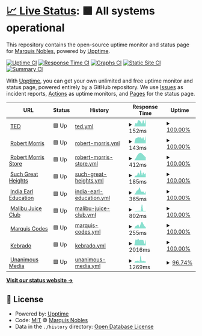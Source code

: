 # [📈 Live Status](https://greatnessinabox.github.io/site-monitors): <!--live status--> **🟩 All systems operational**

This repository contains the open-source uptime monitor and status page for [Marquis Nobles](https://marquis.codes), powered by [Upptime](https://github.com/upptime/upptime).

[![Uptime CI](https://github.com/greatnessinabox/site-monitors/workflows/Uptime%20CI/badge.svg)](https://github.com/greatnessinabox/site-monitors/actions?query=workflow%3A%22Uptime+CI%22)
[![Response Time CI](https://github.com/greatnessinabox/site-monitors/workflows/Response%20Time%20CI/badge.svg)](https://github.com/greatnessinabox/site-monitors/actions?query=workflow%3A%22Response+Time+CI%22)
[![Graphs CI](https://github.com/greatnessinabox/site-monitors/workflows/Graphs%20CI/badge.svg)](https://github.com/greatnessinabox/site-monitors/actions?query=workflow%3A%22Graphs+CI%22)
[![Static Site CI](https://github.com/greatnessinabox/site-monitors/workflows/Static%20Site%20CI/badge.svg)](https://github.com/greatnessinabox/site-monitors/actions?query=workflow%3A%22Static+Site+CI%22)
[![Summary CI](https://github.com/greatnessinabox/site-monitors/workflows/Summary%20CI/badge.svg)](https://github.com/greatnessinabox/site-monitors/actions?query=workflow%3A%22Summary+CI%22)

With [Upptime](https://upptime.js.org), you can get your own unlimited and free uptime monitor and status page, powered entirely by a GitHub repository. We use [Issues](https://github.com/greatnessinabox/site-monitors/issues) as incident reports, [Actions](https://github.com/greatnessinabox/site-monitors/actions) as uptime monitors, and [Pages](https://greatnessinabox.github.io/site-monitors) for the status page.

<!--start: status pages-->
<!-- This summary is generated by Upptime (https://github.com/upptime/upptime) -->
<!-- Do not edit this manually, your changes will be overwritten -->
<!-- prettier-ignore -->
| URL | Status | History | Response Time | Uptime |
| --- | ------ | ------- | ------------- | ------ |
| <img alt="" src="https://icons.duckduckgo.com/ip3/www.ted.com.ico" height="13"> [TED](https://www.ted.com) | 🟩 Up | [ted.yml](https://github.com/greatnessinabox/site-monitors/commits/HEAD/history/ted.yml) | <details><summary><img alt="Response time graph" src="./graphs/ted/response-time-week.png" height="20"> 152ms</summary><br><a href="https://greatnessinabox.github.io/site-monitors/history/ted"><img alt="Response time 152" src="https://img.shields.io/endpoint?url=https%3A%2F%2Fraw.githubusercontent.com%2Fgreatnessinabox%2Fsite-monitors%2FHEAD%2Fapi%2Fted%2Fresponse-time.json"></a><br><a href="https://greatnessinabox.github.io/site-monitors/history/ted"><img alt="24-hour response time 165" src="https://img.shields.io/endpoint?url=https%3A%2F%2Fraw.githubusercontent.com%2Fgreatnessinabox%2Fsite-monitors%2FHEAD%2Fapi%2Fted%2Fresponse-time-day.json"></a><br><a href="https://greatnessinabox.github.io/site-monitors/history/ted"><img alt="7-day response time 152" src="https://img.shields.io/endpoint?url=https%3A%2F%2Fraw.githubusercontent.com%2Fgreatnessinabox%2Fsite-monitors%2FHEAD%2Fapi%2Fted%2Fresponse-time-week.json"></a><br><a href="https://greatnessinabox.github.io/site-monitors/history/ted"><img alt="30-day response time 152" src="https://img.shields.io/endpoint?url=https%3A%2F%2Fraw.githubusercontent.com%2Fgreatnessinabox%2Fsite-monitors%2FHEAD%2Fapi%2Fted%2Fresponse-time-month.json"></a><br><a href="https://greatnessinabox.github.io/site-monitors/history/ted"><img alt="1-year response time 152" src="https://img.shields.io/endpoint?url=https%3A%2F%2Fraw.githubusercontent.com%2Fgreatnessinabox%2Fsite-monitors%2FHEAD%2Fapi%2Fted%2Fresponse-time-year.json"></a></details> | <details><summary><a href="https://greatnessinabox.github.io/site-monitors/history/ted">100.00%</a></summary><a href="https://greatnessinabox.github.io/site-monitors/history/ted"><img alt="All-time uptime 100.00%" src="https://img.shields.io/endpoint?url=https%3A%2F%2Fraw.githubusercontent.com%2Fgreatnessinabox%2Fsite-monitors%2FHEAD%2Fapi%2Fted%2Fuptime.json"></a><br><a href="https://greatnessinabox.github.io/site-monitors/history/ted"><img alt="24-hour uptime 100.00%" src="https://img.shields.io/endpoint?url=https%3A%2F%2Fraw.githubusercontent.com%2Fgreatnessinabox%2Fsite-monitors%2FHEAD%2Fapi%2Fted%2Fuptime-day.json"></a><br><a href="https://greatnessinabox.github.io/site-monitors/history/ted"><img alt="7-day uptime 100.00%" src="https://img.shields.io/endpoint?url=https%3A%2F%2Fraw.githubusercontent.com%2Fgreatnessinabox%2Fsite-monitors%2FHEAD%2Fapi%2Fted%2Fuptime-week.json"></a><br><a href="https://greatnessinabox.github.io/site-monitors/history/ted"><img alt="30-day uptime 100.00%" src="https://img.shields.io/endpoint?url=https%3A%2F%2Fraw.githubusercontent.com%2Fgreatnessinabox%2Fsite-monitors%2FHEAD%2Fapi%2Fted%2Fuptime-month.json"></a><br><a href="https://greatnessinabox.github.io/site-monitors/history/ted"><img alt="1-year uptime 100.00%" src="https://img.shields.io/endpoint?url=https%3A%2F%2Fraw.githubusercontent.com%2Fgreatnessinabox%2Fsite-monitors%2FHEAD%2Fapi%2Fted%2Fuptime-year.json"></a></details>
| <img alt="" src="https://icons.duckduckgo.com/ip3/pastorrobert.com.ico" height="13"> [Robert Morris](https://pastorrobert.com) | 🟩 Up | [robert-morris.yml](https://github.com/greatnessinabox/site-monitors/commits/HEAD/history/robert-morris.yml) | <details><summary><img alt="Response time graph" src="./graphs/robert-morris/response-time-week.png" height="20"> 143ms</summary><br><a href="https://greatnessinabox.github.io/site-monitors/history/robert-morris"><img alt="Response time 143" src="https://img.shields.io/endpoint?url=https%3A%2F%2Fraw.githubusercontent.com%2Fgreatnessinabox%2Fsite-monitors%2FHEAD%2Fapi%2Frobert-morris%2Fresponse-time.json"></a><br><a href="https://greatnessinabox.github.io/site-monitors/history/robert-morris"><img alt="24-hour response time 134" src="https://img.shields.io/endpoint?url=https%3A%2F%2Fraw.githubusercontent.com%2Fgreatnessinabox%2Fsite-monitors%2FHEAD%2Fapi%2Frobert-morris%2Fresponse-time-day.json"></a><br><a href="https://greatnessinabox.github.io/site-monitors/history/robert-morris"><img alt="7-day response time 143" src="https://img.shields.io/endpoint?url=https%3A%2F%2Fraw.githubusercontent.com%2Fgreatnessinabox%2Fsite-monitors%2FHEAD%2Fapi%2Frobert-morris%2Fresponse-time-week.json"></a><br><a href="https://greatnessinabox.github.io/site-monitors/history/robert-morris"><img alt="30-day response time 143" src="https://img.shields.io/endpoint?url=https%3A%2F%2Fraw.githubusercontent.com%2Fgreatnessinabox%2Fsite-monitors%2FHEAD%2Fapi%2Frobert-morris%2Fresponse-time-month.json"></a><br><a href="https://greatnessinabox.github.io/site-monitors/history/robert-morris"><img alt="1-year response time 143" src="https://img.shields.io/endpoint?url=https%3A%2F%2Fraw.githubusercontent.com%2Fgreatnessinabox%2Fsite-monitors%2FHEAD%2Fapi%2Frobert-morris%2Fresponse-time-year.json"></a></details> | <details><summary><a href="https://greatnessinabox.github.io/site-monitors/history/robert-morris">100.00%</a></summary><a href="https://greatnessinabox.github.io/site-monitors/history/robert-morris"><img alt="All-time uptime 100.00%" src="https://img.shields.io/endpoint?url=https%3A%2F%2Fraw.githubusercontent.com%2Fgreatnessinabox%2Fsite-monitors%2FHEAD%2Fapi%2Frobert-morris%2Fuptime.json"></a><br><a href="https://greatnessinabox.github.io/site-monitors/history/robert-morris"><img alt="24-hour uptime 100.00%" src="https://img.shields.io/endpoint?url=https%3A%2F%2Fraw.githubusercontent.com%2Fgreatnessinabox%2Fsite-monitors%2FHEAD%2Fapi%2Frobert-morris%2Fuptime-day.json"></a><br><a href="https://greatnessinabox.github.io/site-monitors/history/robert-morris"><img alt="7-day uptime 100.00%" src="https://img.shields.io/endpoint?url=https%3A%2F%2Fraw.githubusercontent.com%2Fgreatnessinabox%2Fsite-monitors%2FHEAD%2Fapi%2Frobert-morris%2Fuptime-week.json"></a><br><a href="https://greatnessinabox.github.io/site-monitors/history/robert-morris"><img alt="30-day uptime 100.00%" src="https://img.shields.io/endpoint?url=https%3A%2F%2Fraw.githubusercontent.com%2Fgreatnessinabox%2Fsite-monitors%2FHEAD%2Fapi%2Frobert-morris%2Fuptime-month.json"></a><br><a href="https://greatnessinabox.github.io/site-monitors/history/robert-morris"><img alt="1-year uptime 100.00%" src="https://img.shields.io/endpoint?url=https%3A%2F%2Fraw.githubusercontent.com%2Fgreatnessinabox%2Fsite-monitors%2FHEAD%2Fapi%2Frobert-morris%2Fuptime-year.json"></a></details>
| <img alt="" src="https://icons.duckduckgo.com/ip3/store.pastorrobert.com.ico" height="13"> [Robert Morris Store](https://store.pastorrobert.com) | 🟩 Up | [robert-morris-store.yml](https://github.com/greatnessinabox/site-monitors/commits/HEAD/history/robert-morris-store.yml) | <details><summary><img alt="Response time graph" src="./graphs/robert-morris-store/response-time-week.png" height="20"> 412ms</summary><br><a href="https://greatnessinabox.github.io/site-monitors/history/robert-morris-store"><img alt="Response time 412" src="https://img.shields.io/endpoint?url=https%3A%2F%2Fraw.githubusercontent.com%2Fgreatnessinabox%2Fsite-monitors%2FHEAD%2Fapi%2Frobert-morris-store%2Fresponse-time.json"></a><br><a href="https://greatnessinabox.github.io/site-monitors/history/robert-morris-store"><img alt="24-hour response time 412" src="https://img.shields.io/endpoint?url=https%3A%2F%2Fraw.githubusercontent.com%2Fgreatnessinabox%2Fsite-monitors%2FHEAD%2Fapi%2Frobert-morris-store%2Fresponse-time-day.json"></a><br><a href="https://greatnessinabox.github.io/site-monitors/history/robert-morris-store"><img alt="7-day response time 412" src="https://img.shields.io/endpoint?url=https%3A%2F%2Fraw.githubusercontent.com%2Fgreatnessinabox%2Fsite-monitors%2FHEAD%2Fapi%2Frobert-morris-store%2Fresponse-time-week.json"></a><br><a href="https://greatnessinabox.github.io/site-monitors/history/robert-morris-store"><img alt="30-day response time 412" src="https://img.shields.io/endpoint?url=https%3A%2F%2Fraw.githubusercontent.com%2Fgreatnessinabox%2Fsite-monitors%2FHEAD%2Fapi%2Frobert-morris-store%2Fresponse-time-month.json"></a><br><a href="https://greatnessinabox.github.io/site-monitors/history/robert-morris-store"><img alt="1-year response time 412" src="https://img.shields.io/endpoint?url=https%3A%2F%2Fraw.githubusercontent.com%2Fgreatnessinabox%2Fsite-monitors%2FHEAD%2Fapi%2Frobert-morris-store%2Fresponse-time-year.json"></a></details> | <details><summary><a href="https://greatnessinabox.github.io/site-monitors/history/robert-morris-store">100.00%</a></summary><a href="https://greatnessinabox.github.io/site-monitors/history/robert-morris-store"><img alt="All-time uptime 100.00%" src="https://img.shields.io/endpoint?url=https%3A%2F%2Fraw.githubusercontent.com%2Fgreatnessinabox%2Fsite-monitors%2FHEAD%2Fapi%2Frobert-morris-store%2Fuptime.json"></a><br><a href="https://greatnessinabox.github.io/site-monitors/history/robert-morris-store"><img alt="24-hour uptime 100.00%" src="https://img.shields.io/endpoint?url=https%3A%2F%2Fraw.githubusercontent.com%2Fgreatnessinabox%2Fsite-monitors%2FHEAD%2Fapi%2Frobert-morris-store%2Fuptime-day.json"></a><br><a href="https://greatnessinabox.github.io/site-monitors/history/robert-morris-store"><img alt="7-day uptime 100.00%" src="https://img.shields.io/endpoint?url=https%3A%2F%2Fraw.githubusercontent.com%2Fgreatnessinabox%2Fsite-monitors%2FHEAD%2Fapi%2Frobert-morris-store%2Fuptime-week.json"></a><br><a href="https://greatnessinabox.github.io/site-monitors/history/robert-morris-store"><img alt="30-day uptime 100.00%" src="https://img.shields.io/endpoint?url=https%3A%2F%2Fraw.githubusercontent.com%2Fgreatnessinabox%2Fsite-monitors%2FHEAD%2Fapi%2Frobert-morris-store%2Fuptime-month.json"></a><br><a href="https://greatnessinabox.github.io/site-monitors/history/robert-morris-store"><img alt="1-year uptime 100.00%" src="https://img.shields.io/endpoint?url=https%3A%2F%2Fraw.githubusercontent.com%2Fgreatnessinabox%2Fsite-monitors%2FHEAD%2Fapi%2Frobert-morris-store%2Fuptime-year.json"></a></details>
| <img alt="" src="https://icons.duckduckgo.com/ip3/suchgreatheights.com.ico" height="13"> [Such Great Heights](https://suchgreatheights.com) | 🟩 Up | [such-great-heights.yml](https://github.com/greatnessinabox/site-monitors/commits/HEAD/history/such-great-heights.yml) | <details><summary><img alt="Response time graph" src="./graphs/such-great-heights/response-time-week.png" height="20"> 185ms</summary><br><a href="https://greatnessinabox.github.io/site-monitors/history/such-great-heights"><img alt="Response time 185" src="https://img.shields.io/endpoint?url=https%3A%2F%2Fraw.githubusercontent.com%2Fgreatnessinabox%2Fsite-monitors%2FHEAD%2Fapi%2Fsuch-great-heights%2Fresponse-time.json"></a><br><a href="https://greatnessinabox.github.io/site-monitors/history/such-great-heights"><img alt="24-hour response time 186" src="https://img.shields.io/endpoint?url=https%3A%2F%2Fraw.githubusercontent.com%2Fgreatnessinabox%2Fsite-monitors%2FHEAD%2Fapi%2Fsuch-great-heights%2Fresponse-time-day.json"></a><br><a href="https://greatnessinabox.github.io/site-monitors/history/such-great-heights"><img alt="7-day response time 185" src="https://img.shields.io/endpoint?url=https%3A%2F%2Fraw.githubusercontent.com%2Fgreatnessinabox%2Fsite-monitors%2FHEAD%2Fapi%2Fsuch-great-heights%2Fresponse-time-week.json"></a><br><a href="https://greatnessinabox.github.io/site-monitors/history/such-great-heights"><img alt="30-day response time 185" src="https://img.shields.io/endpoint?url=https%3A%2F%2Fraw.githubusercontent.com%2Fgreatnessinabox%2Fsite-monitors%2FHEAD%2Fapi%2Fsuch-great-heights%2Fresponse-time-month.json"></a><br><a href="https://greatnessinabox.github.io/site-monitors/history/such-great-heights"><img alt="1-year response time 185" src="https://img.shields.io/endpoint?url=https%3A%2F%2Fraw.githubusercontent.com%2Fgreatnessinabox%2Fsite-monitors%2FHEAD%2Fapi%2Fsuch-great-heights%2Fresponse-time-year.json"></a></details> | <details><summary><a href="https://greatnessinabox.github.io/site-monitors/history/such-great-heights">100.00%</a></summary><a href="https://greatnessinabox.github.io/site-monitors/history/such-great-heights"><img alt="All-time uptime 100.00%" src="https://img.shields.io/endpoint?url=https%3A%2F%2Fraw.githubusercontent.com%2Fgreatnessinabox%2Fsite-monitors%2FHEAD%2Fapi%2Fsuch-great-heights%2Fuptime.json"></a><br><a href="https://greatnessinabox.github.io/site-monitors/history/such-great-heights"><img alt="24-hour uptime 100.00%" src="https://img.shields.io/endpoint?url=https%3A%2F%2Fraw.githubusercontent.com%2Fgreatnessinabox%2Fsite-monitors%2FHEAD%2Fapi%2Fsuch-great-heights%2Fuptime-day.json"></a><br><a href="https://greatnessinabox.github.io/site-monitors/history/such-great-heights"><img alt="7-day uptime 100.00%" src="https://img.shields.io/endpoint?url=https%3A%2F%2Fraw.githubusercontent.com%2Fgreatnessinabox%2Fsite-monitors%2FHEAD%2Fapi%2Fsuch-great-heights%2Fuptime-week.json"></a><br><a href="https://greatnessinabox.github.io/site-monitors/history/such-great-heights"><img alt="30-day uptime 100.00%" src="https://img.shields.io/endpoint?url=https%3A%2F%2Fraw.githubusercontent.com%2Fgreatnessinabox%2Fsite-monitors%2FHEAD%2Fapi%2Fsuch-great-heights%2Fuptime-month.json"></a><br><a href="https://greatnessinabox.github.io/site-monitors/history/such-great-heights"><img alt="1-year uptime 100.00%" src="https://img.shields.io/endpoint?url=https%3A%2F%2Fraw.githubusercontent.com%2Fgreatnessinabox%2Fsite-monitors%2FHEAD%2Fapi%2Fsuch-great-heights%2Fuptime-year.json"></a></details>
| <img alt="" src="https://icons.duckduckgo.com/ip3/indiaearleducation.com.ico" height="13"> [India Earl Education](https://indiaearleducation.com) | 🟩 Up | [india-earl-education.yml](https://github.com/greatnessinabox/site-monitors/commits/HEAD/history/india-earl-education.yml) | <details><summary><img alt="Response time graph" src="./graphs/india-earl-education/response-time-week.png" height="20"> 365ms</summary><br><a href="https://greatnessinabox.github.io/site-monitors/history/india-earl-education"><img alt="Response time 365" src="https://img.shields.io/endpoint?url=https%3A%2F%2Fraw.githubusercontent.com%2Fgreatnessinabox%2Fsite-monitors%2FHEAD%2Fapi%2Findia-earl-education%2Fresponse-time.json"></a><br><a href="https://greatnessinabox.github.io/site-monitors/history/india-earl-education"><img alt="24-hour response time 237" src="https://img.shields.io/endpoint?url=https%3A%2F%2Fraw.githubusercontent.com%2Fgreatnessinabox%2Fsite-monitors%2FHEAD%2Fapi%2Findia-earl-education%2Fresponse-time-day.json"></a><br><a href="https://greatnessinabox.github.io/site-monitors/history/india-earl-education"><img alt="7-day response time 365" src="https://img.shields.io/endpoint?url=https%3A%2F%2Fraw.githubusercontent.com%2Fgreatnessinabox%2Fsite-monitors%2FHEAD%2Fapi%2Findia-earl-education%2Fresponse-time-week.json"></a><br><a href="https://greatnessinabox.github.io/site-monitors/history/india-earl-education"><img alt="30-day response time 365" src="https://img.shields.io/endpoint?url=https%3A%2F%2Fraw.githubusercontent.com%2Fgreatnessinabox%2Fsite-monitors%2FHEAD%2Fapi%2Findia-earl-education%2Fresponse-time-month.json"></a><br><a href="https://greatnessinabox.github.io/site-monitors/history/india-earl-education"><img alt="1-year response time 365" src="https://img.shields.io/endpoint?url=https%3A%2F%2Fraw.githubusercontent.com%2Fgreatnessinabox%2Fsite-monitors%2FHEAD%2Fapi%2Findia-earl-education%2Fresponse-time-year.json"></a></details> | <details><summary><a href="https://greatnessinabox.github.io/site-monitors/history/india-earl-education">100.00%</a></summary><a href="https://greatnessinabox.github.io/site-monitors/history/india-earl-education"><img alt="All-time uptime 100.00%" src="https://img.shields.io/endpoint?url=https%3A%2F%2Fraw.githubusercontent.com%2Fgreatnessinabox%2Fsite-monitors%2FHEAD%2Fapi%2Findia-earl-education%2Fuptime.json"></a><br><a href="https://greatnessinabox.github.io/site-monitors/history/india-earl-education"><img alt="24-hour uptime 100.00%" src="https://img.shields.io/endpoint?url=https%3A%2F%2Fraw.githubusercontent.com%2Fgreatnessinabox%2Fsite-monitors%2FHEAD%2Fapi%2Findia-earl-education%2Fuptime-day.json"></a><br><a href="https://greatnessinabox.github.io/site-monitors/history/india-earl-education"><img alt="7-day uptime 100.00%" src="https://img.shields.io/endpoint?url=https%3A%2F%2Fraw.githubusercontent.com%2Fgreatnessinabox%2Fsite-monitors%2FHEAD%2Fapi%2Findia-earl-education%2Fuptime-week.json"></a><br><a href="https://greatnessinabox.github.io/site-monitors/history/india-earl-education"><img alt="30-day uptime 100.00%" src="https://img.shields.io/endpoint?url=https%3A%2F%2Fraw.githubusercontent.com%2Fgreatnessinabox%2Fsite-monitors%2FHEAD%2Fapi%2Findia-earl-education%2Fuptime-month.json"></a><br><a href="https://greatnessinabox.github.io/site-monitors/history/india-earl-education"><img alt="1-year uptime 100.00%" src="https://img.shields.io/endpoint?url=https%3A%2F%2Fraw.githubusercontent.com%2Fgreatnessinabox%2Fsite-monitors%2FHEAD%2Fapi%2Findia-earl-education%2Fuptime-year.json"></a></details>
| <img alt="" src="https://icons.duckduckgo.com/ip3/malibujuiceclub.com.ico" height="13"> [Malibu Juice Club](https://malibujuiceclub.com) | 🟩 Up | [malibu-juice-club.yml](https://github.com/greatnessinabox/site-monitors/commits/HEAD/history/malibu-juice-club.yml) | <details><summary><img alt="Response time graph" src="./graphs/malibu-juice-club/response-time-week.png" height="20"> 802ms</summary><br><a href="https://greatnessinabox.github.io/site-monitors/history/malibu-juice-club"><img alt="Response time 802" src="https://img.shields.io/endpoint?url=https%3A%2F%2Fraw.githubusercontent.com%2Fgreatnessinabox%2Fsite-monitors%2FHEAD%2Fapi%2Fmalibu-juice-club%2Fresponse-time.json"></a><br><a href="https://greatnessinabox.github.io/site-monitors/history/malibu-juice-club"><img alt="24-hour response time 355" src="https://img.shields.io/endpoint?url=https%3A%2F%2Fraw.githubusercontent.com%2Fgreatnessinabox%2Fsite-monitors%2FHEAD%2Fapi%2Fmalibu-juice-club%2Fresponse-time-day.json"></a><br><a href="https://greatnessinabox.github.io/site-monitors/history/malibu-juice-club"><img alt="7-day response time 802" src="https://img.shields.io/endpoint?url=https%3A%2F%2Fraw.githubusercontent.com%2Fgreatnessinabox%2Fsite-monitors%2FHEAD%2Fapi%2Fmalibu-juice-club%2Fresponse-time-week.json"></a><br><a href="https://greatnessinabox.github.io/site-monitors/history/malibu-juice-club"><img alt="30-day response time 802" src="https://img.shields.io/endpoint?url=https%3A%2F%2Fraw.githubusercontent.com%2Fgreatnessinabox%2Fsite-monitors%2FHEAD%2Fapi%2Fmalibu-juice-club%2Fresponse-time-month.json"></a><br><a href="https://greatnessinabox.github.io/site-monitors/history/malibu-juice-club"><img alt="1-year response time 802" src="https://img.shields.io/endpoint?url=https%3A%2F%2Fraw.githubusercontent.com%2Fgreatnessinabox%2Fsite-monitors%2FHEAD%2Fapi%2Fmalibu-juice-club%2Fresponse-time-year.json"></a></details> | <details><summary><a href="https://greatnessinabox.github.io/site-monitors/history/malibu-juice-club">100.00%</a></summary><a href="https://greatnessinabox.github.io/site-monitors/history/malibu-juice-club"><img alt="All-time uptime 100.00%" src="https://img.shields.io/endpoint?url=https%3A%2F%2Fraw.githubusercontent.com%2Fgreatnessinabox%2Fsite-monitors%2FHEAD%2Fapi%2Fmalibu-juice-club%2Fuptime.json"></a><br><a href="https://greatnessinabox.github.io/site-monitors/history/malibu-juice-club"><img alt="24-hour uptime 100.00%" src="https://img.shields.io/endpoint?url=https%3A%2F%2Fraw.githubusercontent.com%2Fgreatnessinabox%2Fsite-monitors%2FHEAD%2Fapi%2Fmalibu-juice-club%2Fuptime-day.json"></a><br><a href="https://greatnessinabox.github.io/site-monitors/history/malibu-juice-club"><img alt="7-day uptime 100.00%" src="https://img.shields.io/endpoint?url=https%3A%2F%2Fraw.githubusercontent.com%2Fgreatnessinabox%2Fsite-monitors%2FHEAD%2Fapi%2Fmalibu-juice-club%2Fuptime-week.json"></a><br><a href="https://greatnessinabox.github.io/site-monitors/history/malibu-juice-club"><img alt="30-day uptime 100.00%" src="https://img.shields.io/endpoint?url=https%3A%2F%2Fraw.githubusercontent.com%2Fgreatnessinabox%2Fsite-monitors%2FHEAD%2Fapi%2Fmalibu-juice-club%2Fuptime-month.json"></a><br><a href="https://greatnessinabox.github.io/site-monitors/history/malibu-juice-club"><img alt="1-year uptime 100.00%" src="https://img.shields.io/endpoint?url=https%3A%2F%2Fraw.githubusercontent.com%2Fgreatnessinabox%2Fsite-monitors%2FHEAD%2Fapi%2Fmalibu-juice-club%2Fuptime-year.json"></a></details>
| <img alt="" src="https://icons.duckduckgo.com/ip3/marquis.codes.ico" height="13"> [Marquis Codes](https://marquis.codes) | 🟩 Up | [marquis-codes.yml](https://github.com/greatnessinabox/site-monitors/commits/HEAD/history/marquis-codes.yml) | <details><summary><img alt="Response time graph" src="./graphs/marquis-codes/response-time-week.png" height="20"> 255ms</summary><br><a href="https://greatnessinabox.github.io/site-monitors/history/marquis-codes"><img alt="Response time 255" src="https://img.shields.io/endpoint?url=https%3A%2F%2Fraw.githubusercontent.com%2Fgreatnessinabox%2Fsite-monitors%2FHEAD%2Fapi%2Fmarquis-codes%2Fresponse-time.json"></a><br><a href="https://greatnessinabox.github.io/site-monitors/history/marquis-codes"><img alt="24-hour response time 139" src="https://img.shields.io/endpoint?url=https%3A%2F%2Fraw.githubusercontent.com%2Fgreatnessinabox%2Fsite-monitors%2FHEAD%2Fapi%2Fmarquis-codes%2Fresponse-time-day.json"></a><br><a href="https://greatnessinabox.github.io/site-monitors/history/marquis-codes"><img alt="7-day response time 255" src="https://img.shields.io/endpoint?url=https%3A%2F%2Fraw.githubusercontent.com%2Fgreatnessinabox%2Fsite-monitors%2FHEAD%2Fapi%2Fmarquis-codes%2Fresponse-time-week.json"></a><br><a href="https://greatnessinabox.github.io/site-monitors/history/marquis-codes"><img alt="30-day response time 255" src="https://img.shields.io/endpoint?url=https%3A%2F%2Fraw.githubusercontent.com%2Fgreatnessinabox%2Fsite-monitors%2FHEAD%2Fapi%2Fmarquis-codes%2Fresponse-time-month.json"></a><br><a href="https://greatnessinabox.github.io/site-monitors/history/marquis-codes"><img alt="1-year response time 255" src="https://img.shields.io/endpoint?url=https%3A%2F%2Fraw.githubusercontent.com%2Fgreatnessinabox%2Fsite-monitors%2FHEAD%2Fapi%2Fmarquis-codes%2Fresponse-time-year.json"></a></details> | <details><summary><a href="https://greatnessinabox.github.io/site-monitors/history/marquis-codes">100.00%</a></summary><a href="https://greatnessinabox.github.io/site-monitors/history/marquis-codes"><img alt="All-time uptime 100.00%" src="https://img.shields.io/endpoint?url=https%3A%2F%2Fraw.githubusercontent.com%2Fgreatnessinabox%2Fsite-monitors%2FHEAD%2Fapi%2Fmarquis-codes%2Fuptime.json"></a><br><a href="https://greatnessinabox.github.io/site-monitors/history/marquis-codes"><img alt="24-hour uptime 100.00%" src="https://img.shields.io/endpoint?url=https%3A%2F%2Fraw.githubusercontent.com%2Fgreatnessinabox%2Fsite-monitors%2FHEAD%2Fapi%2Fmarquis-codes%2Fuptime-day.json"></a><br><a href="https://greatnessinabox.github.io/site-monitors/history/marquis-codes"><img alt="7-day uptime 100.00%" src="https://img.shields.io/endpoint?url=https%3A%2F%2Fraw.githubusercontent.com%2Fgreatnessinabox%2Fsite-monitors%2FHEAD%2Fapi%2Fmarquis-codes%2Fuptime-week.json"></a><br><a href="https://greatnessinabox.github.io/site-monitors/history/marquis-codes"><img alt="30-day uptime 100.00%" src="https://img.shields.io/endpoint?url=https%3A%2F%2Fraw.githubusercontent.com%2Fgreatnessinabox%2Fsite-monitors%2FHEAD%2Fapi%2Fmarquis-codes%2Fuptime-month.json"></a><br><a href="https://greatnessinabox.github.io/site-monitors/history/marquis-codes"><img alt="1-year uptime 100.00%" src="https://img.shields.io/endpoint?url=https%3A%2F%2Fraw.githubusercontent.com%2Fgreatnessinabox%2Fsite-monitors%2FHEAD%2Fapi%2Fmarquis-codes%2Fuptime-year.json"></a></details>
| <img alt="" src="https://icons.duckduckgo.com/ip3/kebrado.com.ico" height="13"> [Kebrado](https://kebrado.com) | 🟩 Up | [kebrado.yml](https://github.com/greatnessinabox/site-monitors/commits/HEAD/history/kebrado.yml) | <details><summary><img alt="Response time graph" src="./graphs/kebrado/response-time-week.png" height="20"> 2016ms</summary><br><a href="https://greatnessinabox.github.io/site-monitors/history/kebrado"><img alt="Response time 2016" src="https://img.shields.io/endpoint?url=https%3A%2F%2Fraw.githubusercontent.com%2Fgreatnessinabox%2Fsite-monitors%2FHEAD%2Fapi%2Fkebrado%2Fresponse-time.json"></a><br><a href="https://greatnessinabox.github.io/site-monitors/history/kebrado"><img alt="24-hour response time 1414" src="https://img.shields.io/endpoint?url=https%3A%2F%2Fraw.githubusercontent.com%2Fgreatnessinabox%2Fsite-monitors%2FHEAD%2Fapi%2Fkebrado%2Fresponse-time-day.json"></a><br><a href="https://greatnessinabox.github.io/site-monitors/history/kebrado"><img alt="7-day response time 2016" src="https://img.shields.io/endpoint?url=https%3A%2F%2Fraw.githubusercontent.com%2Fgreatnessinabox%2Fsite-monitors%2FHEAD%2Fapi%2Fkebrado%2Fresponse-time-week.json"></a><br><a href="https://greatnessinabox.github.io/site-monitors/history/kebrado"><img alt="30-day response time 2016" src="https://img.shields.io/endpoint?url=https%3A%2F%2Fraw.githubusercontent.com%2Fgreatnessinabox%2Fsite-monitors%2FHEAD%2Fapi%2Fkebrado%2Fresponse-time-month.json"></a><br><a href="https://greatnessinabox.github.io/site-monitors/history/kebrado"><img alt="1-year response time 2016" src="https://img.shields.io/endpoint?url=https%3A%2F%2Fraw.githubusercontent.com%2Fgreatnessinabox%2Fsite-monitors%2FHEAD%2Fapi%2Fkebrado%2Fresponse-time-year.json"></a></details> | <details><summary><a href="https://greatnessinabox.github.io/site-monitors/history/kebrado">100.00%</a></summary><a href="https://greatnessinabox.github.io/site-monitors/history/kebrado"><img alt="All-time uptime 100.00%" src="https://img.shields.io/endpoint?url=https%3A%2F%2Fraw.githubusercontent.com%2Fgreatnessinabox%2Fsite-monitors%2FHEAD%2Fapi%2Fkebrado%2Fuptime.json"></a><br><a href="https://greatnessinabox.github.io/site-monitors/history/kebrado"><img alt="24-hour uptime 100.00%" src="https://img.shields.io/endpoint?url=https%3A%2F%2Fraw.githubusercontent.com%2Fgreatnessinabox%2Fsite-monitors%2FHEAD%2Fapi%2Fkebrado%2Fuptime-day.json"></a><br><a href="https://greatnessinabox.github.io/site-monitors/history/kebrado"><img alt="7-day uptime 100.00%" src="https://img.shields.io/endpoint?url=https%3A%2F%2Fraw.githubusercontent.com%2Fgreatnessinabox%2Fsite-monitors%2FHEAD%2Fapi%2Fkebrado%2Fuptime-week.json"></a><br><a href="https://greatnessinabox.github.io/site-monitors/history/kebrado"><img alt="30-day uptime 100.00%" src="https://img.shields.io/endpoint?url=https%3A%2F%2Fraw.githubusercontent.com%2Fgreatnessinabox%2Fsite-monitors%2FHEAD%2Fapi%2Fkebrado%2Fuptime-month.json"></a><br><a href="https://greatnessinabox.github.io/site-monitors/history/kebrado"><img alt="1-year uptime 100.00%" src="https://img.shields.io/endpoint?url=https%3A%2F%2Fraw.githubusercontent.com%2Fgreatnessinabox%2Fsite-monitors%2FHEAD%2Fapi%2Fkebrado%2Fuptime-year.json"></a></details>
| <img alt="" src="https://icons.duckduckgo.com/ip3/unanimousmedia.com.ico" height="13"> [Unanimous Media](https://unanimousmedia.com) | 🟩 Up | [unanimous-media.yml](https://github.com/greatnessinabox/site-monitors/commits/HEAD/history/unanimous-media.yml) | <details><summary><img alt="Response time graph" src="./graphs/unanimous-media/response-time-week.png" height="20"> 1269ms</summary><br><a href="https://greatnessinabox.github.io/site-monitors/history/unanimous-media"><img alt="Response time 1269" src="https://img.shields.io/endpoint?url=https%3A%2F%2Fraw.githubusercontent.com%2Fgreatnessinabox%2Fsite-monitors%2FHEAD%2Fapi%2Funanimous-media%2Fresponse-time.json"></a><br><a href="https://greatnessinabox.github.io/site-monitors/history/unanimous-media"><img alt="24-hour response time 3104" src="https://img.shields.io/endpoint?url=https%3A%2F%2Fraw.githubusercontent.com%2Fgreatnessinabox%2Fsite-monitors%2FHEAD%2Fapi%2Funanimous-media%2Fresponse-time-day.json"></a><br><a href="https://greatnessinabox.github.io/site-monitors/history/unanimous-media"><img alt="7-day response time 1269" src="https://img.shields.io/endpoint?url=https%3A%2F%2Fraw.githubusercontent.com%2Fgreatnessinabox%2Fsite-monitors%2FHEAD%2Fapi%2Funanimous-media%2Fresponse-time-week.json"></a><br><a href="https://greatnessinabox.github.io/site-monitors/history/unanimous-media"><img alt="30-day response time 1269" src="https://img.shields.io/endpoint?url=https%3A%2F%2Fraw.githubusercontent.com%2Fgreatnessinabox%2Fsite-monitors%2FHEAD%2Fapi%2Funanimous-media%2Fresponse-time-month.json"></a><br><a href="https://greatnessinabox.github.io/site-monitors/history/unanimous-media"><img alt="1-year response time 1269" src="https://img.shields.io/endpoint?url=https%3A%2F%2Fraw.githubusercontent.com%2Fgreatnessinabox%2Fsite-monitors%2FHEAD%2Fapi%2Funanimous-media%2Fresponse-time-year.json"></a></details> | <details><summary><a href="https://greatnessinabox.github.io/site-monitors/history/unanimous-media">96.74%</a></summary><a href="https://greatnessinabox.github.io/site-monitors/history/unanimous-media"><img alt="All-time uptime 96.74%" src="https://img.shields.io/endpoint?url=https%3A%2F%2Fraw.githubusercontent.com%2Fgreatnessinabox%2Fsite-monitors%2FHEAD%2Fapi%2Funanimous-media%2Fuptime.json"></a><br><a href="https://greatnessinabox.github.io/site-monitors/history/unanimous-media"><img alt="24-hour uptime 97.81%" src="https://img.shields.io/endpoint?url=https%3A%2F%2Fraw.githubusercontent.com%2Fgreatnessinabox%2Fsite-monitors%2FHEAD%2Fapi%2Funanimous-media%2Fuptime-day.json"></a><br><a href="https://greatnessinabox.github.io/site-monitors/history/unanimous-media"><img alt="7-day uptime 96.74%" src="https://img.shields.io/endpoint?url=https%3A%2F%2Fraw.githubusercontent.com%2Fgreatnessinabox%2Fsite-monitors%2FHEAD%2Fapi%2Funanimous-media%2Fuptime-week.json"></a><br><a href="https://greatnessinabox.github.io/site-monitors/history/unanimous-media"><img alt="30-day uptime 96.74%" src="https://img.shields.io/endpoint?url=https%3A%2F%2Fraw.githubusercontent.com%2Fgreatnessinabox%2Fsite-monitors%2FHEAD%2Fapi%2Funanimous-media%2Fuptime-month.json"></a><br><a href="https://greatnessinabox.github.io/site-monitors/history/unanimous-media"><img alt="1-year uptime 96.74%" src="https://img.shields.io/endpoint?url=https%3A%2F%2Fraw.githubusercontent.com%2Fgreatnessinabox%2Fsite-monitors%2FHEAD%2Fapi%2Funanimous-media%2Fuptime-year.json"></a></details>

<!--end: status pages-->

[**Visit our status website →**](https://greatnessinabox.github.io/site-monitors)

## 📄 License

- Powered by: [Upptime](https://github.com/upptime/upptime)
- Code: [MIT](./LICENSE) © [Marquis Nobles](https://marquis.codes)
- Data in the `./history` directory: [Open Database License](https://opendatacommons.org/licenses/odbl/1-0/)
